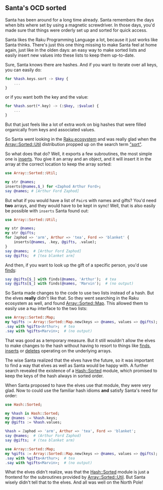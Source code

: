 Santa's OCD sorted
------------------

Santa has been around for a long time already.  Santa remembers the days when bits where set by using a magnetic screwdriver.  In those days, you'd made sure that things were orderly set up and sorted for quick access.

Santa likes the Raku Programming Language a lot, because it just works like Santa thinks.  There's just this one thing missing to make Santa feel at home again, just like in the olden days: an easy way to make sorted lists and easily insert new values into these lists to keep them up-to-date.

Sure, Santa knows there are hashes.  And if you want to iterate over all keys, you can easily do:
````raku
for %hash.keys.sort -> $key {
    ...
}
````
or if you want both the key and the value:
````raku
for %hash.sort(*.key) -> (:$key, :$value) {
    ...
}
````
But that just feels like a lot of extra work on big hashes that were filled organically from keys and associated values.

So Santa went looking in the [Raku ecosystem](https://raku.land) and was really glad when the [Array::Sorted::Util](https://raku.land/zef:lizmat/Array::Sorted::Util#name) distribution propped up on the search term ["sort"](https://raku.land/?q=sort).

So what does that do?  Well, it exports a few subroutines, the most simple one is [inserts](https://raku.land/zef:lizmat/Array::Sorted::Util#inserts).  You give it an array and an object, and it will insert it in the array at the correct location to keep the array sorted:
````raku
use Array::Sorted::Util;

my str @names;
inserts(@names,$_) for <Zaphod Arthur Ford>;
say @names; # [Arthur Ford Zaphod]
````
But what if you would have a list of `Pair`s with names and gifts?  You'd need **two** arrays, and they would have to be kept in sync!  Well, that is also easily be possible with `inserts` Santa found out:
````raku
use Array::Sorted::Util;

my str @names;
my str @gifts;
for Zaphod => 'arm', Arthur => 'tea', Ford => 'blanket' {
    inserts(@names, .key, @gifts, .value);
}
say @names;  # [Arthur Ford Zaphod]
say @gifts;  # [tea blanket arm]
````
And then, if you want to look up the gift of a specific person, you'd use [finds](https://raku.land/zef:lizmat/Array::Sorted::Util#finds):
````raku
say @gifts[$_] with finds(@names, 'Arthur');  # tea
say @gifts[$_] with finds(@names, 'Marvin');  # (no output)
````
So Santa made changes to the code to use two lists instead of a hash.  But the elves **really** didn't like that.  So they went searching in the Raku ecosystem as well, and found [Array::Sorted::Map](https://raku.land/zef:lizmat/Array::Sorted::Map#name).  This allowed them to easily use a `Map` interface to the two lists:
````raku
use Array::Sorted::Map;
my %gifts := Array::Sorted::Map.new(keys => @names, values => @gifts);
.say with %gifts<Arthur>;  # tea
.say with %gifts<Marvin>;  # (no output)
````
That was good as a temporary measure.  But it still wouldn't allow the elves to make changes to the hash without having to resort to things like [finds](https://raku.land/zef:lizmat/Array::Sorted::Util#finds), [inserts](https://raku.land/zef:lizmat/Array::Sorted::Util#inserts) or [deletes](https://raku.land/zef:lizmat/Array::Sorted::Util#finds) operating on the underlying arrays.

The wise Santa realized that the elves have the future, so it was important to find a way that elves as well as Santa would be happy with.  A further search revealed the existence of a [Hash::Sorted](https://raku.land/zef:lizmat/Hash::Sorted#name) module, which promised to keep the keys of the hash always in sorted order.

When Santa proposed to have the elves use that module, they were very glad.  Now to could use the familiar hash idioms **and** satisfy Santa's need for order:
````raku
use Hash::Sorted;

my %hash is Hash::Sorted;
my @names := %hash.keys;
my @gifts := %hash.values;

%hash = Zaphod => 'arm', Arthur => 'tea', Ford => 'blanket';
say @names;  # (Arthur Ford Zaphod)
say @gifts;  # (tea blanket arm)

use Array::Sorted::Map;
my %gifts := Array::Sorted::Map.new(keys => @names, values => @gifts);
.say with %gifts<Arthur>;  # tea
.say with %gifts<Marvin>;  # (no output)
````
What the elves didn't realize, was that the [Hash::Sorted](https://raku.land/zef:lizmat/Hash::Sorted#name) module is just a frontend for the subroutines provided by [Array::Sorted::Util](https://raku.land/zef:lizmat/Array::Sorted::Util#name).  But Santa wisely didn't tell that to the elves.  And all was well on the North Pole!
